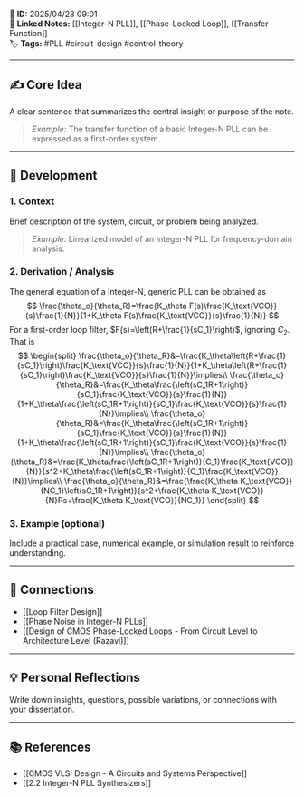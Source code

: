 📌 **ID:** 2025/04/28 09:01  
🔗 **Linked Notes:** [[Integer-N PLL]], [[Phase-Locked Loop]], [[Transfer Function]]  
🏷️ **Tags:** #PLL #circuit-design #control-theory

---

## ✍️ Core Idea  
A clear sentence that summarizes the central insight or purpose of the note.  
> *Example:* The transfer function of a basic Integer-N PLL can be expressed as a first-order system.

---

## 🧩 Development

### 1. Context  
Brief description of the system, circuit, or problem being analyzed.  
> *Example:* Linearized model of an Integer-N PLL for frequency-domain analysis.

### 2. Derivation / Analysis  
The general equation of a Integer-N, generic PLL can be obtained as
$$
\frac{\theta_o}{\theta_R}=\frac{K_\theta F(s)\frac{K_\text{VCO}}{s}\frac{1}{N}}{1+K_\theta F(s)\frac{K_\text{VCO}}{s}\frac{1}{N}}
$$
For a first-order loop filter, $F(s)=\left(R+\frac{1}{sC_1}\right)$, ignoring $C_2$. That is
$$
\begin{split}
\frac{\theta_o}{\theta_R}&=\frac{K_\theta\left(R+\frac{1}{sC_1}\right)\frac{K_\text{VCO}}{s}\frac{1}{N}}{1+K_\theta\left(R+\frac{1}{sC_1}\right)\frac{K_\text{VCO}}{s}\frac{1}{N}}\implies\\
\frac{\theta_o}{\theta_R}&=\frac{K_\theta\frac{\left(sC_1R+1\right)}{sC_1}\frac{K_\text{VCO}}{s}\frac{1}{N}}{1+K_\theta\frac{\left(sC_1R+1\right)}{sC_1}\frac{K_\text{VCO}}{s}\frac{1}{N}}\implies\\
\frac{\theta_o}{\theta_R}&=\frac{K_\theta\frac{\left(sC_1R+1\right)}{sC_1}\frac{K_\text{VCO}}{s}\frac{1}{N}}{1+K_\theta\frac{\left(sC_1R+1\right)}{sC_1}\frac{K_\text{VCO}}{s}\frac{1}{N}}\implies\\
\frac{\theta_o}{\theta_R}&=\frac{K_\theta\frac{\left(sC_1R+1\right)}{C_1}\frac{K_\text{VCO}}{N}}{s^2+K_\theta\frac{\left(sC_1R+1\right)}{C_1}\frac{K_\text{VCO}}{N}}\implies\\
\frac{\theta_o}{\theta_R}&=\frac{\frac{K_\theta K_\text{VCO}}{NC_1}\left(sC_1R+1\right)}{s^2+\frac{K_\theta K_\text{VCO}}{N}Rs+\frac{K_\theta K_\text{VCO}}{NC_1}}
\end{split}
$$


### 3. Example (optional)  
Include a practical case, numerical example, or simulation result to reinforce understanding.

---

## 🔁 Connections  
- [[Loop Filter Design]]  
- [[Phase Noise in Integer-N PLLs]]  
- [[Design of CMOS Phase-Locked Loops - From Circuit Level to Architecture Level (Razavi)]]

---

## 💡 Personal Reflections  
Write down insights, questions, possible variations, or connections with your dissertation.

---

## 📚 References  
- [[CMOS VLSI Design - A Circuits and Systems Perspective]]
- [[2.2 Integer-N PLL Synthesizers]] 
